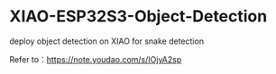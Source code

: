 # XIAO-ESP32S3-Object-Detection
deploy object detection on XIAO for snake detection


Refer to：https://note.youdao.com/s/IOjyA2sp
